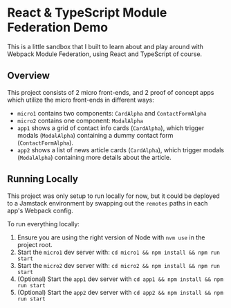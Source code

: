 # React & TypeScript Module Federation Demo

This is a little sandbox that I built to learn about and play around with Webpack Module Federation, using React and TypeScript of course.

## Overview

This project consists of 2 micro front-ends, and 2 proof of concept apps which utilize the micro front-ends in different ways:

* `micro1` contains two components: `CardAlpha` and `ContactFormAlpha`
* `micro2` contains one component: `ModalAlpha`
* `app1` shows a grid of contact info cards (`CardAlpha`), which trigger modals (`ModalAlpha`) containing a dummy contact form (`ContactFormAlpha`).
* `app2` shows a list of news article cards (`CardAlpha`), which trigger modals (`ModalAlpha`) containing more details about the article.

## Running Locally

This project was only setup to run locally for now, but it could be deployed to a Jamstack environment by swapping out the `remotes` paths in each app's Webpack config.

To run everything locally:

1. Ensure you are using the right version of Node with `nvm use` in the project root.
2. Start the `micro1` dev server with: `cd micro1 && npm install && npm run start`
3. Start the `micro2` dev server with: `cd micro2 && npm install && npm run start`
4. (Optional) Start the `app1` dev server with `cd app1 && npm install && npm run start`
5. (Optional) Start the `app2` dev server with `cd app2 && npm install && npm run start`
